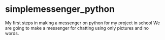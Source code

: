 # simplemessenger_python
My first steps in making a messenger on python for my project in school
We are going to make a messenger for chatting using only pictures and no words.
